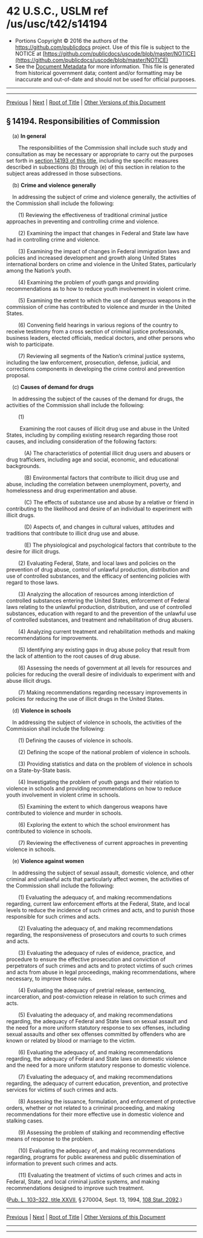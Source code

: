 ---
---

# 42 U.S.C., USLM ref /us/usc/t42/s14194

* Portions Copyright © 2016 the authors of the https://github.com/publicdocs project.
  Use of this file is subject to the NOTICE at [https://github.com/publicdocs/uscode/blob/master/NOTICE](https://github.com/publicdocs/uscode/blob/master/NOTICE)
* See the [Document Metadata](././../../../../..//README.md) for more information.
  This file is generated from historical government data; content and/or formatting may be inaccurate and out-of-date and should not be used for official purposes.

----------
----------

[Previous](./../../../../..//us/usc/t42/ch136/schXII/m__us_usc_t42_s14193.md) | [Next](./../../../../..//us/usc/t42/ch136/schXII/m__us_usc_t42_s14195.md) | [Root of Title](./../../../../../) | [Other Versions of this Document](https://publicdocs.github.io/go/links?ns=uslm&ref=%2Fus%2Fusc%2Ft42%2Fs14194)

## § 14194. Responsibilities of Commission

    (a) __In general__ 

        The responsibilities of the Commission shall include such study and consultation as may be necessary or appropriate to carry out the purposes set forth in [section 14193 of this title][/us/usc/t42/s14193], including the specific measures described in subsections (b) through (e) of this section in relation to the subject areas addressed in those subsections.

    (b) __Crime and violence generally__ 

    In addressing the subject of crime and violence generally, the activities of the Commission shall include the following:

        (1) Reviewing the effectiveness of traditional criminal justice approaches in preventing and controlling crime and violence.

        (2) Examining the impact that changes in Federal and State law have had in controlling crime and violence.

        (3) Examining the impact of changes in Federal immigration laws and policies and increased development and growth along United States international borders on crime and violence in the United States, particularly among the Nation’s youth.

        (4) Examining the problem of youth gangs and providing recommendations as to how to reduce youth involvement in violent crime.

        (5) Examining the extent to which the use of dangerous weapons in the commission of crime has contributed to violence and murder in the United States.

        (6) Convening field hearings in various regions of the country to receive testimony from a cross section of criminal justice professionals, business leaders, elected officials, medical doctors, and other persons who wish to participate.

        (7) Reviewing all segments of the Nation’s criminal justice systems, including the law enforcement, prosecution, defense, judicial, and corrections components in developing the crime control and prevention proposal.

    (c) __Causes of demand for drugs__ 

    In addressing the subject of the causes of the demand for drugs, the activities of the Commission shall include the following:

        (1)

         Examining the root causes of illicit drug use and abuse in the United States, including by compiling existing research regarding those root causes, and including consideration of the following factors:

            (A) The characteristics of potential illicit drug users and abusers or drug traffickers, including age and social, economic, and educational backgrounds.

            (B) Environmental factors that contribute to illicit drug use and abuse, including the correlation between unemployment, poverty, and homelessness and drug experimentation and abuse.

            (C) The effects of substance use and abuse by a relative or friend in contributing to the likelihood and desire of an individual to experiment with illicit drugs.

            (D) Aspects of, and changes in cultural values, attitudes and traditions that contribute to illicit drug use and abuse.

            (E) The physiological and psychological factors that contribute to the desire for illicit drugs.

        (2) Evaluating Federal, State, and local laws and policies on the prevention of drug abuse, control of unlawful production, distribution and use of controlled substances, and the efficacy of sentencing policies with regard to those laws.

        (3) Analyzing the allocation of resources among interdiction of controlled substances entering the United States, enforcement of Federal laws relating to the unlawful production, distribution, and use of controlled substances, education with regard to and the prevention of the unlawful use of controlled substances, and treatment and rehabilitation of drug abusers.

        (4) Analyzing current treatment and rehabilitation methods and making recommendations for improvements.

        (5) Identifying any existing gaps in drug abuse policy that result from the lack of attention to the root causes of drug abuse.

        (6) Assessing the needs of government at all levels for resources and policies for reducing the overall desire of individuals to experiment with and abuse illicit drugs.

        (7) Making recommendations regarding necessary improvements in policies for reducing the use of illicit drugs in the United States.

    (d) __Violence in schools__ 

    In addressing the subject of violence in schools, the activities of the Commission shall include the following:

        (1) Defining the causes of violence in schools.

        (2) Defining the scope of the national problem of violence in schools.

        (3) Providing statistics and data on the problem of violence in schools on a State-by-State basis.

        (4) Investigating the problem of youth gangs and their relation to violence in schools and providing recommendations on how to reduce youth involvement in violent crime in schools.

        (5) Examining the extent to which dangerous weapons have contributed to violence and murder in schools.

        (6) Exploring the extent to which the school environment has contributed to violence in schools.

        (7) Reviewing the effectiveness of current approaches in preventing violence in schools.

    (e) __Violence against women__ 

    In addressing the subject of sexual assault, domestic violence, and other criminal and unlawful acts that particularly affect women, the activities of the Commission shall include the following:

        (1) Evaluating the adequacy of, and making recommendations regarding, current law enforcement efforts at the Federal, State, and local levels to reduce the incidence of such crimes and acts, and to punish those responsible for such crimes and acts.

        (2) Evaluating the adequacy of, and making recommendations regarding, the responsiveness of prosecutors and courts to such crimes and acts.

        (3) Evaluating the adequacy of rules of evidence, practice, and procedure to ensure the effective prosecution and conviction of perpetrators of such crimes and acts and to protect victims of such crimes and acts from abuse in legal proceedings, making recommendations, where necessary, to improve those rules.

        (4) Evaluating the adequacy of pretrial release, sentencing, incarceration, and post-conviction release in relation to such crimes and acts.

        (5) Evaluating the adequacy of, and making recommendations regarding, the adequacy of Federal and State laws on sexual assault and the need for a more uniform statutory response to sex offenses, including sexual assaults and other sex offenses committed by offenders who are known or related by blood or marriage to the victim.

        (6) Evaluating the adequacy of, and making recommendations regarding, the adequacy of Federal and State laws on domestic violence and the need for a more uniform statutory response to domestic violence.

        (7) Evaluating the adequacy of, and making recommendations regarding, the adequacy of current education, prevention, and protective services for victims of such crimes and acts.

        (8) Assessing the issuance, formulation, and enforcement of protective orders, whether or not related to a criminal proceeding, and making recommendations for their more effective use in domestic violence and stalking cases.

        (9) Assessing the problem of stalking and recommending effective means of response to the problem.

        (10) Evaluating the adequacy of, and making recommendations regarding, programs for public awareness and public dissemination of information to prevent such crimes and acts.

        (11) Evaluating the treatment of victims of such crimes and acts in Federal, State, and local criminal justice systems, and making recommendations designed to improve such treatment.

([Pub. L. 103–322, title XXVII][/us/pl/103/322/tXXVII], § 270004, Sept. 13, 1994, [108 Stat. 2092][/us/stat/108/2092].)

----------

[Previous](./../../../../..//us/usc/t42/ch136/schXII/m__us_usc_t42_s14193.md) | [Next](./../../../../..//us/usc/t42/ch136/schXII/m__us_usc_t42_s14195.md) | [Root of Title](./../../../../../) | [Other Versions of this Document](https://publicdocs.github.io/go/links?ns=uslm&ref=%2Fus%2Fusc%2Ft42%2Fs14194)

----------
----------

[/us/usc/t42/s14193]: https://publicdocs.github.io/go/links?ns=uslm&ref=%2Fus%2Fusc%2Ft42%2Fs14193
[/us/pl/103/322/tXXVII]: https://publicdocs.github.io/go/links?ns=uslm&ref=%2Fus%2Fpl%2F103%2F322%2FtXXVII
[/us/stat/108/2092]: https://publicdocs.github.io/go/links?ns=uslm&ref=%2Fus%2Fstat%2F108%2F2092


